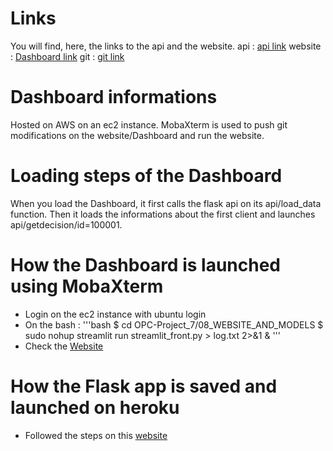 # Links
You will find, here, the links to the api and the website.
api : [api link](https://flask-back-app.herokuapp.com/)
website : [Dashboard link](54.205.25.37:8501)
git : [git link](https://github.com/aboustev/OPC-Project_7)

# Dashboard informations
Hosted on AWS on an ec2 instance.
MobaXterm is used to push git modifications on the website/Dashboard and run the website.

# Loading steps of the Dashboard
When you load the Dashboard, it first calls the flask api on its api/load_data function.
Then it loads the informations about the first client and launches api/getdecision/id=100001.

# How the Dashboard is launched using MobaXterm
- Login on the ec2 instance with ubuntu login
- On the bash :
'''bash
$ cd OPC-Project_7/08_WEBSITE_AND_MODELS
$ sudo nohup streamlit run streamlit_front.py > log.txt 2>&1 &
'''
- Check the [Website](54.205.25.37:8501)

# How the Flask app is saved and launched on heroku
- Followed the steps on this [website](https://dev.to/techparida/how-to-deploy-a-flask-app-on-heroku-heb)
